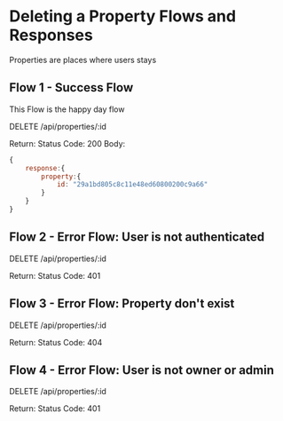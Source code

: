# Deleting a Property Flows and Responses
Properties are places where users stays

## Flow 1 - Success Flow
This Flow is the happy day flow

DELETE /api/properties/:id

Return:
Status Code: 200
Body:
```javascript
{
	response:{
		property:{
			id: "29a1bd805c8c11e48ed60800200c9a66"
		}
	}	
} 
```

## Flow 2 - Error Flow: User is not authenticated

DELETE /api/properties/:id

Return:
Status Code: 401


## Flow 3 - Error Flow: Property don't exist

DELETE /api/properties/:id


Return:
Status Code: 404

## Flow 4 - Error Flow: User is not owner or admin

DELETE /api/properties/:id


Return:
Status Code: 401